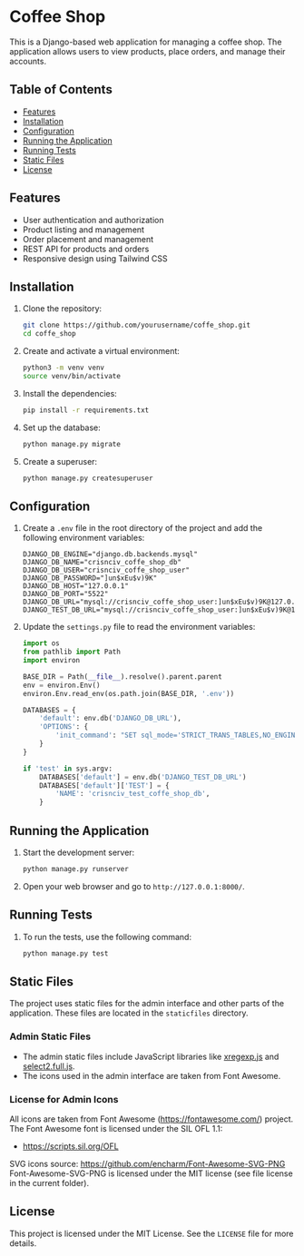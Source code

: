 # Coffee Shop

This is a Django-based web application for managing a coffee shop. The application allows users to view products, place orders, and manage their accounts.

## Table of Contents

- [Features](#features)
- [Installation](#installation)
- [Configuration](#configuration)
- [Running the Application](#running-the-application)
- [Running Tests](#running-tests)
- [Static Files](#static-files)
- [License](#license)

## Features

- User authentication and authorization
- Product listing and management
- Order placement and management
- REST API for products and orders
- Responsive design using Tailwind CSS

## Installation

1. Clone the repository:

    ```sh
    git clone https://github.com/yourusername/coffe_shop.git
    cd coffe_shop
    ```

2. Create and activate a virtual environment:

    ```sh
    python3 -m venv venv
    source venv/bin/activate
    ```

3. Install the dependencies:

    ```sh
    pip install -r requirements.txt
    ```

4. Set up the database:

    ```sh
    python manage.py migrate
    ```

5. Create a superuser:

    ```sh
    python manage.py createsuperuser
    ```

## Configuration

1. Create a `.env` file in the root directory of the project and add the following environment variables:

    ```dotenv
    DJANGO_DB_ENGINE="django.db.backends.mysql"
    DJANGO_DB_NAME="crisnciv_coffe_shop_db"
    DJANGO_DB_USER="crisnciv_coffe_shop_user"
    DJANGO_DB_PASSWORD="]un$xEu$v)9K"
    DJANGO_DB_HOST="127.0.0.1"
    DJANGO_DB_PORT="5522"
    DJANGO_DB_URL="mysql://crisnciv_coffe_shop_user:]un$xEu$v)9K@127.0.0.1:5522/crisnciv_coffe_shop_db"
    DJANGO_TEST_DB_URL="mysql://crisnciv_coffe_shop_user:]un$xEu$v)9K@127.0.0.1:5522/crisnciv_test_coffe_shop_db"
    ```

2. Update the `settings.py` file to read the environment variables:

    ```python
    import os
    from pathlib import Path
    import environ

    BASE_DIR = Path(__file__).resolve().parent.parent
    env = environ.Env()
    environ.Env.read_env(os.path.join(BASE_DIR, '.env'))

    DATABASES = {
        'default': env.db('DJANGO_DB_URL'),
        'OPTIONS': {
            'init_command': "SET sql_mode='STRICT_TRANS_TABLES,NO_ENGINE_SUBSTITUTION'"
        }
    }

    if 'test' in sys.argv:
        DATABASES['default'] = env.db('DJANGO_TEST_DB_URL')
        DATABASES['default']['TEST'] = {
            'NAME': 'crisnciv_test_coffe_shop_db',
        }
    ```

## Running the Application

1. Start the development server:

    ```sh
    python manage.py runserver
    ```

2. Open your web browser and go to `http://127.0.0.1:8000/`.

## Running Tests

1. To run the tests, use the following command:

    ```sh
    python manage.py test
    ```

## Static Files

The project uses static files for the admin interface and other parts of the application. These files are located in the `staticfiles` directory.

### Admin Static Files

- The admin static files include JavaScript libraries like [xregexp.js](http://_vscodecontentref_/0) and [select2.full.js](http://_vscodecontentref_/1).
- The icons used in the admin interface are taken from Font Awesome.

### License for Admin Icons

All icons are taken from Font Awesome (https://fontawesome.com/) project. The Font Awesome font is licensed under the SIL OFL 1.1:
- https://scripts.sil.org/OFL

SVG icons source: https://github.com/encharm/Font-Awesome-SVG-PNG
Font-Awesome-SVG-PNG is licensed under the MIT license (see file license in the current folder).

## License

This project is licensed under the MIT License. See the `LICENSE` file for more details.